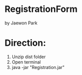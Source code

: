 # RegistrationForm
by Jaewon Park 

# Direction:
1. Unzip dist folder
2. Open terminal
3. java -jar "Registration.jar"
